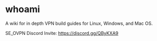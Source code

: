 # whoami

A wiki for in depth VPN build guides for Linux, Windows, and Mac OS.
 

SE_OVPN Discord Invite:
https://discord.gg/QByKXA9
